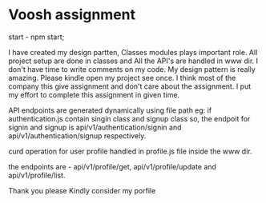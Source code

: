 # Voosh assignment

start - npm start;

I have created my design partten, Classes modules plays important role. All project setup are done in classes and All the API's are handled in www dir.
I don't have time to write comments on my code. My design pattern is really amazing. Please kindle open my project see once. I think most of the company this give assignment and don't care about the assignment. I put my effort to complete this assignment in given time.

API endpoints are generated dynamically using file path eg: if authentication.js contain singin class and signup class so, the endpoit for signin and signup is api/v1/authentication/signin and api/v1/authentication/signup respectively.

curd operation for user profile handled in profile.js file inside the www dir. 

the endpoints are - api/v1/profile/get, api/v1/profile/update and api/v1/profile/list.

Thank you please Kindly consider my porfile
